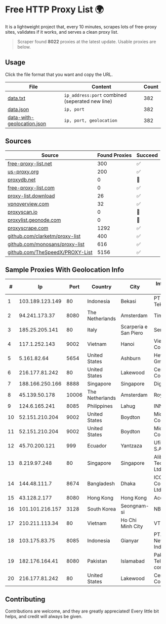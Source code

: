 
# Free HTTP Proxy List 🌍

It is a lightweight project that, every 10 minutes, scrapes lots of free-proxy sites, validates if it works, and serves a clean proxy list.


> Scraper found **8022** proxies at the latest update. Usable proxies are below.

## Usage

Click the file format that you want and copy the URL.


|File|Content|Count|
|----|-------|-----|
|[data.txt](https://raw.githubusercontent.com/themiralay/Proxy-List-World/master/data.txt)|`ip_address:port` combined (seperated new line)|382|
|[data.json](https://raw.githubusercontent.com/themiralay/Proxy-List-World/master/data.json)|`ip, port`|382|
|[data-with-geolocation.json](https://raw.githubusercontent.com/themiralay/Proxy-List-World/master/data-with-geolocation.json)|`ip, port, geolocation`|382|

## Sources

|Source|Found Proxies|Succeed|
|------|-------------|-------|
|[free-proxy-list.net](https://free-proxy-list.net)|300|✅|
|[us-proxy.org](https://www.us-proxy.org)|200|✅|
|[proxydb.net](http://proxydb.net)|0|🚫|
|[free-proxy-list.com](https://free-proxy-list.com/?page=&port=&type%5B%5D=http&type%5B%5D=https&up_time=0&search=Search)|0|✅|
|[proxy-list.download](https://www.proxy-list.download/HTTP)|26|✅|
|[vpnoverview.com](https://vpnoverview.com/privacy/anonymous-browsing/free-proxy-servers)|32|✅|
|[proxyscan.io](https://www.proxyscan.io)|0|🚫|
|[proxylist.geonode.com](https://proxylist.geonode.com/api/proxy-list?limit=300&page=1&sort_by=lastChecked&sort_type=desc&protocols=http,https)|0|🚫|
|[proxyscrape.com](https://api.proxyscrape.com/v2/?request=displayproxies&protocol=http&timeout=10000&country=all&ssl=all&anonymity=all)|1292|✅|
|[github.com/clarketm/proxy-list](https://raw.githubusercontent.com/clarketm/proxy-list/master/proxy-list-raw.txt)|400|✅|
|[github.com/monosans/proxy-list](https://raw.githubusercontent.com/monosans/proxy-list/main/proxies/http.txt)|616|✅|
|[github.com/TheSpeedX/PROXY-List](https://raw.githubusercontent.com/TheSpeedX/PROXY-List/master/http.txt)|5156|✅|


## Sample Proxies With Geolocation Info

|#|Ip|Port|Country|City|Internet Service Provider|
|-|--|----|-------|----|-------------------------|
|1|103.189.123.149|80|Indonesia|Bekasi|PT Ikhlas Cipta Teknologi|
|2|94.241.173.37|8080|The Netherlands|Amsterdam|TimeWeb Ltd.|
|3|185.25.205.141|80|Italy|Scarperia e San Piero|Servereasy Italy|
|4|117.1.252.143|9002|Vietnam|Hanoi|Viettel Corporation|
|5|5.161.82.64|5654|United States|Ashburn|Hetzner Online GmbH|
|6|216.177.81.242|80|United States|Lakewood|CenturyLink Communications|
|7|188.166.250.166|8888|Singapore|Singapore|DigitalOcean, LLC|
|8|45.139.50.178|10006|The Netherlands|Amsterdam|RoyaleHosting BV|
|9|124.6.165.241|8085|Philippines|Lahug|INNOVE|
|10|52.151.210.204|9002|United States|Boydton|Microsoft Corporation|
|11|52.151.210.204|9002|United States|Boydton|Microsoft Corporation|
|12|45.70.200.121|999|Ecuador|Yantzaza|Ufinet Panama S.A.|
|13|8.219.97.248|80|Singapore|Singapore|Alibaba (US) Technology Co., Ltd.|
|14|144.48.111.7|8674|Bangladesh|Dhaka|ICC Communication Ltd|
|15|43.128.2.177|8080|Hong Kong|Hong Kong|Aceville Pte.ltd|
|16|101.101.216.157|3128|South Korea|Seongnam-si|NBP|
|17|210.211.113.34|80|Vietnam|Ho Chi Minh City|VTDC|
|18|103.175.83.75|8085|Indonesia|Gianyar|PT. Jinom Network Indonesia|
|19|182.176.164.41|8080|Pakistan|Islamabad|Pakistan Telecommuication company limited|
|20|216.177.81.242|80|United States|Lakewood|CenturyLink Communications|



## Contributing

Contributions are welcome, and they are greatly appreciated! Every
little bit helps, and credit will always be given.

